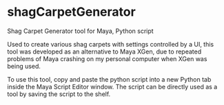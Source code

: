 # shagCarpetGenerator
Shag Carpet Generator tool for Maya, Python script

Used to create various shag carpets with settings controlled by a UI, this tool was developed as an alternative to Maya XGen, due to repeated problems of Maya crashing on my personal computer when XGen was being used.

To use this tool, copy and paste the python script into a new Python tab inside the Maya Script Editor window. The script can be directly used as a tool by saving the script to the shelf.
